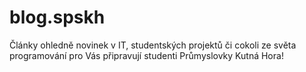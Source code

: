 # blog.spskh

Články ohledně novinek v IT, studentských projektů či cokoli ze světa programování pro Vás připravují studenti Průmyslovky Kutná Hora!